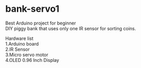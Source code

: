 # bank-servo1
Best Arduino project for beginner <br>
DIY piggy bank that uses only one IR sensor for sorting coins.

Hardware list </br>
1.Arduino board </br>
2.IR Sensor</br>
3.Micro servo motor</br>
4.OLED 0.96 Inch Display</br>
